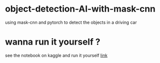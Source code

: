 # object-detection-AI-with-mask-cnn
using mask-cnn and pytorch to detect the objects in a driving car

# wanna run it yourself ?
see the notebook on kaggle and run it yourself [link](https://www.kaggle.com/darthv88800/object-detection-mask-cnn)
